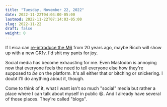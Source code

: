 ```yaml
---
title: "Tuesday, November 22, 2022"
date: 2022-11-22T04:04:00-05:00
lastmod: 2022-11-22T07:14:03-05:00
slug: 2022-11-22
draft: false
weight: 0
---
```


If Leica can [re-introduce the M6](https://leica-camera.com/en-US/photography/cameras/m/m6) from 20 years ago, maybe Ricoh will show up with a new GR1v. I'd shit my pants for joy.

Social media has become exhausting for me. Even Mastodon is annoying now that everyone feels the need to tell everyone else how they're supposed to _be_ on the platform. It's all either that or bitching or snickering. I doubt I'll do anything about it, though.

Come to think of it, what I want isn't so much "social" media but rather a place where I can talk about myself in public 😆. And I already have several of those places. They're called "blogs".


[//]: # "Exported with love from a post written in Org mode"
[//]: # "- https://github.com/kaushalmodi/ox-hugo"